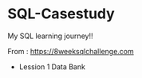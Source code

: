 # SQL-Casestudy
  My SQL learning journey!!
  
  From : https://8weeksqlchallenge.com

- Lession 1 Data Bank
